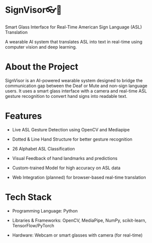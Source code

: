 # SignVisor👓🤟

Smart Glass Interface for Real-Time American Sign Language (ASL) Translation

A wearable AI system that translates ASL into text in real-time using computer vision and deep learning.
# About the Project
SignVisor is an AI-powered wearable system designed to bridge the communication gap between the Deaf or Mute and non-sign language users. It uses a smart glass interface with a camera and real-time ASL gesture recognition to convert hand signs into readable text.

# Features
- Live ASL Gesture Detection using OpenCV and Mediapipe

- Dotted & Line Hand Structure for better gesture recognition

- 26 Alphabet ASL Classification

- Visual Feedback of hand landmarks and predictions

- Custom-trained Model for high accuracy on ASL data

- Web Integration (planned) for browser-based real-time translation

# Tech Stack

- Programming Language: Python

- Libraries & Frameworks: OpenCV, MediaPipe, NumPy, scikit-learn, TensorFlow/PyTorch
- Hardware: Webcam or smart glasses with camera (for real-time)
